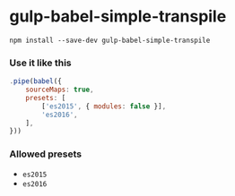 # gulp-babel-simple-transpile #
`npm install --save-dev gulp-babel-simple-transpile`
### Use it like this
```javascript
.pipe(babel({
    sourceMaps: true,
    presets: [
        ['es2015', { modules: false }],
        'es2016',
    ],
}))
```
### Allowed presets
* `es2015`
* `es2016`
